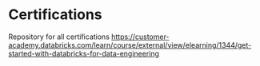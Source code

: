 # Certifications
Repository for all certifications
https://customer-academy.databricks.com/learn/course/external/view/elearning/1344/get-started-with-databricks-for-data-engineering
